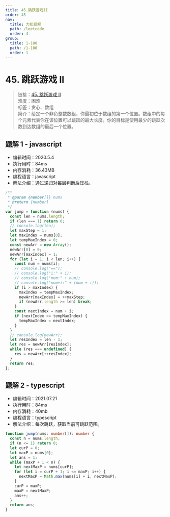 ```yaml
---
title: 45.跳跃游戏II
order: 45
nav:
  title: 力扣题解
  path: /leetcode
  order: 4
group:
  title: 1-100
  path: /1-100
  order: 1
---
```


# 45. 跳跃游戏 II

> 链接：[45. 跳跃游戏 II](https://leetcode-cn.com/problems/jump-game-ii/)  
> 难度：困难  
> 标签：贪心、数组  
> 简介：给定一个非负整数数组，你最初位于数组的第一个位置。数组中的每个元素代表你在该位置可以跳跃的最大长度。你的目标是使用最少的跳跃次数到达数组的最后一个位置。

## 题解 1 - javascript

- 编辑时间：2020.5.4
- 执行用时：84ms
- 内存消耗：36.43MB
- 编程语言：javascript
- 解法介绍：通过递归对每层判断后压栈。

```javascript
/**
 * @param {number[]} nums
 * @return {number}
 */
var jump = function (nums) {
  const len = nums.length;
  if (len === 1) return 0;
  // console.log(len);
  let maxStep = 1;
  let maxIndex = nums[0];
  let tempMaxIndex = 0;
  const newArr = new Array();
  newArr[0] = 0;
  newArr[maxIndex] = 1;
  for (let i = 1; i < len; i++) {
    const num = nums[i];
    // console.log("==");
    // console.log("i:" + i);
    // console.log("num:" + num);
    // console.log("num+i:" + (num + i));
    if (i > maxIndex) {
      maxIndex = tempMaxIndex;
      newArr[maxIndex] = ++maxStep;
      if (newArr.length >= len) break;
    }
    const nextIndex = num + i;
    if (nextIndex >= tempMaxIndex) {
      tempMaxIndex = nextIndex;
    }
  }
  // console.log(newArr);
  let resIndex = len - 1;
  let res = newArr[resIndex];
  while (res === undefined) {
    res = newArr[++resIndex];
  }
  return res;
};
```

## 题解 2 - typescript

- 编辑时间：2021.07.21
- 执行用时：84ms
- 内存消耗：40mb
- 编程语言：typescript
- 解法介绍：每次跳跃，获取当前可跳跃范围。

```typescript
function jump(nums: number[]): number {
  const n = nums.length;
  if (n <= 1) return 0;
  let curP = 0;
  let maxP = nums[0];
  let ans = 1;
  while (maxP + 1 < n) {
    let nextMaxP = nums[curP];
    for (let i = curP + 1; i <= maxP; i++) {
      nextMaxP = Math.max(nums[i] + i, nextMaxP);
    }
    curP = maxP;
    maxP = nextMaxP;
    ans++;
  }
  return ans;
}
```
